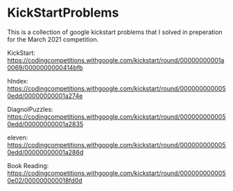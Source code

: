 # KickStartProblems

This is a collection of google kickstart problems that I solved in preperation for the March 2021 competition.

KickStart: https://codingcompetitions.withgoogle.com/kickstart/round/00000000001a0069/0000000000414bfb

hIndex: https://codingcompetitions.withgoogle.com/kickstart/round/0000000000050edd/00000000001a274e

DiagnolPuzzles: https://codingcompetitions.withgoogle.com/kickstart/round/0000000000050edd/00000000001a2835

eleven: https://codingcompetitions.withgoogle.com/kickstart/round/0000000000050edd/00000000001a286d

Book Reading: https://codingcompetitions.withgoogle.com/kickstart/round/0000000000050e02/000000000018fd0d
